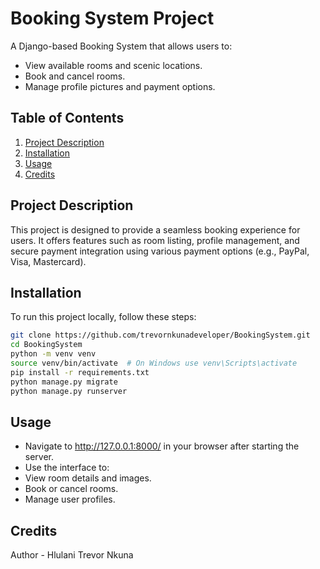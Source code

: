 # Booking System Project

A Django-based Booking System that allows users to:
- View available rooms and scenic locations.
- Book and cancel rooms.
- Manage profile pictures and payment options.

## Table of Contents
1. [Project Description](#project-description)
2. [Installation](#installation)
3. [Usage](#usage)
4. [Credits](#credits)

## Project Description
This project is designed to provide a seamless booking experience for users. It offers features such as room listing, profile management, and secure payment integration using various payment options (e.g., PayPal, Visa, Mastercard).

## Installation
To run this project locally, follow these steps:

```bash
git clone https://github.com/trevornkunadeveloper/BookingSystem.git
cd BookingSystem
python -m venv venv
source venv/bin/activate  # On Windows use venv\Scripts\activate
pip install -r requirements.txt
python manage.py migrate
python manage.py runserver
```

## Usage
- Navigate to http://127.0.0.1:8000/ in your browser after starting the server.
- Use the interface to:
- View room details and images.
- Book or cancel rooms.
- Manage user profiles.

## Credits
Author - Hlulani Trevor Nkuna
